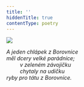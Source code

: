```yaml
---
title: ''
hiddenTitle: true
contentType: poetry
---
```


<section>

![](../Images/010.jpg)

_A jeden chlápek z Borovnice  
měl dcery velké parádnice;  
         v zeleném závojíčku  
         chytaly na udičku  
ryby pro tátu z Borovnice._

</section>

